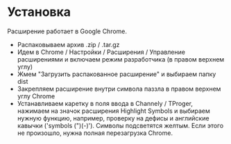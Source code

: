 # Установка
Расширение работает в Google Chrome.

- Распаковываем архив .zip / .tar.gz
- Идем в Chrome / Настройки / Расширения / Управление расширениями и включаем режим разработчика (в правом верхнем углу)
- Жмем "Загрузить распакованное расширение" и выбираем папку dist
- Закрепляем расширение внутри символа паззла в правом верхнем углу Chrome
- Устанавливаем каретку в поля ввода в Channely / TProger, нажимаем на значок расширения Highlight Symbols и выбираем нужную функцию, например, проверку на дефисы и английские кавычки ('symbols (")(-)'). Символы подсветятся желтым. Если этого не произошло, нужна полная перезагрузка Chrome.